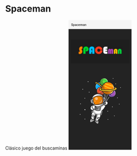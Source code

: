 # Spaceman
Clásico juego del buscaminas
<img src="https://github.com/JAlvarezGar/Spaceman/blob/Spaceman/assets/splash.png" width="200px">
